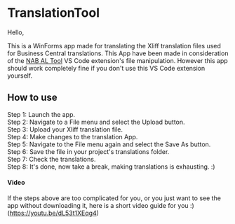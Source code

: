 # TranslationTool
Hello,  

This is a WinForms app made for translating the Xliff translation files used for Business Central translations. This App have been made in consideration of the [NAB AL Tool](https://marketplace.visualstudio.com/items?itemName=nabsolutions.nab-al-tools) VS Code extension's file manipulation. However this app should work completely fine if you don't use this VS Code extension yourself.

## How to use
Step 1: Launch the app.  
Step 2: Navigate to a File menu and select the Upload button.  
Step 3: Upload your Xliff translation file.  
Step 4: Make changes to the translation App.  
Step 5: Navigate to the File menu again and select the Save As button.  
Step 6: Save the file in your project's translations folder.  
Step 7: Check the translations.  
Step 8: It's done, now take a break, making translations is exhausting. :)  

#### Video
If the steps above are too complicated for you, or you just want to see the app without downloading it, here is a short video guide for you :)  
(https://youtu.be/dL53t1XEqg4)
